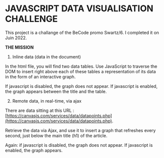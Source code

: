 # JAVASCRIPT DATA VISUALISATION CHALLENGE  

This project is a challange of the BeCode promo Swartz/6. I completed it on Juin 2022.

**THE MISSION**  

1. Inline data (data in the document)

In the html file, you will find two data tables. Use JavaScript to traverse the DOM to insert right above each of these tables a representation of its data in the form of an interactive graph.

If javascript is disabled, the graph does not appear. If javascript is enabled, the graph appears between the title and the table.  

2. Remote data, in real-time, via ajax

There are data sitting at this URL : [https://canvasjs.com/services/data/datapoints.php](https://canvasjs.com/services/data/datapoints.php).

Retrieve the data via Ajax, and use it to insert a graph that refreshes every second, just below the main title (h1) of the article.

Again: if javascript is disabled, the graph does not appear. If javascript is enabled, the graph appears.

